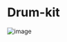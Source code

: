 # Drum-kit
![image](https://user-images.githubusercontent.com/81766772/118041107-05dd8c00-b390-11eb-9711-2b592c6432f3.png)
